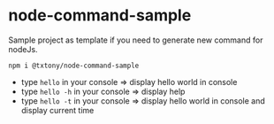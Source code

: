 # node-command-sample
Sample project as template if you need to generate new command for nodeJs.

`npm i @txtony/node-command-sample`


- type `hello` in your console => display hello world in console
- type `hello -h` in your console => display help 
- type `hello -t` in your console => display hello world in console and display current time
